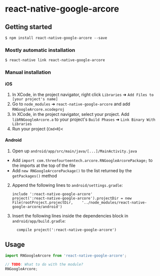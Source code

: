 
# react-native-google-arcore

## Getting started

`$ npm install react-native-google-arcore --save`

### Mostly automatic installation

`$ react-native link react-native-google-arcore`

### Manual installation


#### iOS

1. In XCode, in the project navigator, right click `Libraries` ➜ `Add Files to [your project's name]`
2. Go to `node_modules` ➜ `react-native-google-arcore` and add `RNGoogleArcore.xcodeproj`
3. In XCode, in the project navigator, select your project. Add `libRNGoogleArcore.a` to your project's `Build Phases` ➜ `Link Binary With Libraries`
4. Run your project (`Cmd+R`)<

#### Android

1. Open up `android/app/src/main/java/[...]/MainActivity.java`
  - Add `import com.threefourteentech.arcore.RNGoogleArcorePackage;` to the imports at the top of the file
  - Add `new RNGoogleArcorePackage()` to the list returned by the `getPackages()` method
2. Append the following lines to `android/settings.gradle`:
  	```
  	include ':react-native-google-arcore'
  	project(':react-native-google-arcore').projectDir = new File(rootProject.projectDir, 	'../node_modules/react-native-google-arcore/android')
  	```
3. Insert the following lines inside the dependencies block in `android/app/build.gradle`:
  	```
      compile project(':react-native-google-arcore')
  	```


## Usage
```javascript
import RNGoogleArcore from 'react-native-google-arcore';

// TODO: What to do with the module?
RNGoogleArcore;
```
  